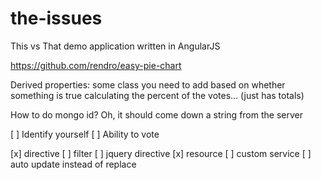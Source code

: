 the-issues
==========

This vs That demo application written in AngularJS



https://github.com/rendro/easy-pie-chart


Derived properties: 
  some class you need to add based on whether something is true
  calculating the percent of the votes... (just has totals)

How to do mongo id? Oh, it should come down a string from the server


[ ] Identify yourself
[ ] Ability to vote

[x] directive
[ ] filter
[ ] jquery directive
[x] resource
[ ] custom service
[ ] auto update instead of replace

